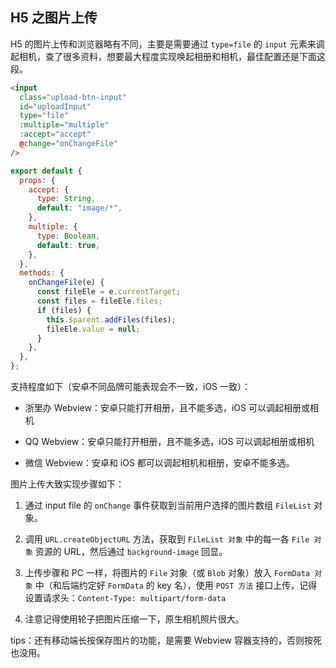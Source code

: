 ## H5 之图片上传

H5 的图片上传和浏览器略有不同，主要是需要通过 `type=file` 的 `input` 元素来调起相机，查了很多资料，想要最大程度实现唤起相册和相机，最佳配置还是下面这段。

```html
<input
  class="upload-btn-input"
  id="uploadInput"
  type="file"
  :multiple="multiple"
  :accept="accept"
  @change="onChangeFile"
/>
```



```js
export default {
  props: {
    accept: {
      type: String,
      default: "image/*",
    },
    multiple: {
      type: Boolean,
      default: true,
    },
  },
  methods: {
    onChangeFile(e) {
      const fileEle = e.currentTarget;
      const files = fileEle.files;
      if (files) {
        this.$parent.addFiles(files);
        fileEle.value = null;
      }
    },
  },
};
```

支持程度如下（安卓不同品牌可能表现会不一致，iOS 一致）：

- 浙里办 Webview：安卓只能打开相册，且不能多选，iOS 可以调起相册或相机

- QQ Webview：安卓只能打开相册，且不能多选，iOS 可以调起相册或相机

- 微信 Webview：安卓和 iOS 都可以调起相机和相册，安卓不能多选。

图片上传大致实现步骤如下：

1. 通过 input file 的 `onChange` 事件获取到当前用户选择的图片数组 `FileList` 对象。

2. 调用 `URL.createObjectURL` 方法，获取到 `FileList 对象` 中的每一各 `File 对象` 资源的 URL，然后通过 `background-image` 回显。

3. 上传步骤和 PC 一样，将图片的 `File` 对象（或 `Blob` 对象）放入 `FormData 对象` 中（和后端约定好 `FormData` 的 key 名），使用 `POST 方法` 接口上传，记得设置请求头：`Content-Type: multipart/form-data`

4. 注意记得使用轮子把图片压缩一下，原生相机照片很大。

tips：还有移动端长按保存图片的功能，是需要 Webview 容器支持的，否则按死也没用。